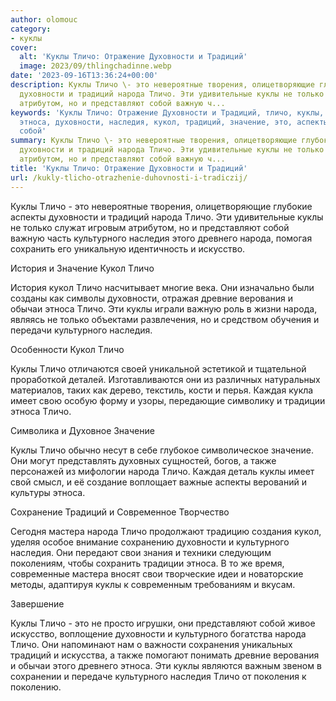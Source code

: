 ```yaml
---
author: olomouc
category:
- куклы
cover:
  alt: 'Куклы Тличо: Отражение Духовности и Традиций'
  image: 2023/09/thlingchadinne.webp
date: '2023-09-16T13:36:24+00:00'
description: Куклы Тличо \- это невероятные творения, олицетворяющие глубокие аспекты
  духовности и традиций народа Тличо. Эти удивительные куклы не только служат игровым
  атрибутом, но и представляют собой важную ч...
keywords: 'Куклы Тличо: Отражение Духовности и Традиций, тличо, куклы, народа, культурного,
  этноса, духовности, наследия, кукол, традиций, значение, это, аспекты, только, представляют,
  собой'
summary: Куклы Тличо \- это невероятные творения, олицетворяющие глубокие аспекты
  духовности и традиций народа Тличо. Эти удивительные куклы не только служат игровым
  атрибутом, но и представляют собой важную ч...
title: 'Куклы Тличо: Отражение Духовности и Традиций'
url: /kukly-tlicho-otrazhenie-duhovnosti-i-tradiczij/
---
```


Куклы Тличо \- это невероятные творения, олицетворяющие глубокие аспекты духовности и традиций народа Тличо. Эти удивительные куклы не только служат игровым атрибутом, но и представляют собой важную часть культурного наследия этого древнего народа, помогая сохранить его уникальную идентичность и искусство.

История и Значение Кукол Тличо

История кукол Тличо насчитывает многие века. Они изначально были созданы как символы духовности, отражая древние верования и обычаи этноса Тличо. Эти куклы играли важную роль в жизни народа, являясь не только объектами развлечения, но и средством обучения и передачи культурного наследия.

Особенности Кукол Тличо

Куклы Тличо отличаются своей уникальной эстетикой и тщательной проработкой деталей. Изготавливаются они из различных натуральных материалов, таких как дерево, текстиль, кости и перья. Каждая кукла имеет свою особую форму и узоры, передающие символику и традиции этноса Тличо.

Символика и Духовное Значение

Куклы Тличо обычно несут в себе глубокое символическое значение. Они могут представлять духовных сущностей, богов, а также персонажей из мифологии народа Тличо. Каждая деталь куклы имеет свой смысл, и её создание воплощает важные аспекты верований и культуры этноса.

Сохранение Традиций и Современное Творчество

Сегодня мастера народа Тличо продолжают традицию создания кукол, уделяя особое внимание сохранению духовности и культурного наследия. Они передают свои знания и техники следующим поколениям, чтобы сохранить традиции этноса. В то же время, современные мастера вносят свои творческие идеи и новаторские методы, адаптируя куклы к современным требованиям и вкусам.

Завершение

Куклы Тличо \- это не просто игрушки, они представляют собой живое искусство, воплощение духовности и культурного богатства народа Тличо. Они напоминают нам о важности сохранения уникальных традиций и искусства, а также помогают понимать древние верования и обычаи этого древнего этноса. Эти куклы являются важным звеном в сохранении и передаче культурного наследия Тличо от поколения к поколению.